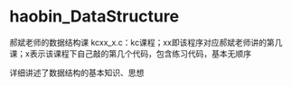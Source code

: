 # haobin_DataStructure
郝斌老师的数据结构课
kcxx_x.c：kc课程；xx即该程序对应郝斌老师讲的第几课；x表示该课程下自己敲的第几个代码，包含练习代码，基本无顺序

详细讲述了数据结构的基本知识、思想

